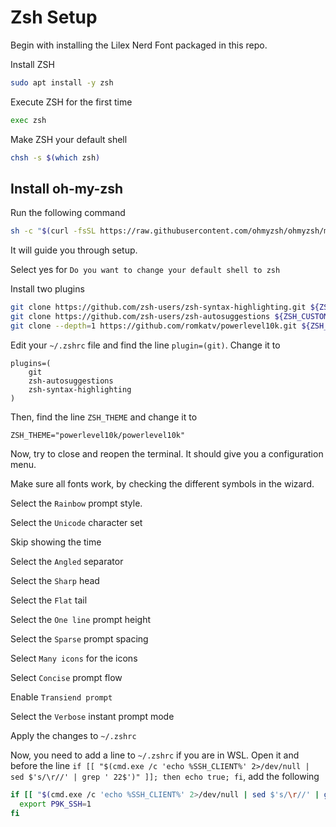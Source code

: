 # Zsh Setup

Begin with installing the Lilex Nerd Font packaged in this repo.

Install ZSH

```bash
sudo apt install -y zsh
```

Execute ZSH for the first time

```bash
exec zsh
```

Make ZSH your default shell

```bash
chsh -s $(which zsh)
```

## Install oh-my-zsh

Run the following command

```bash
sh -c "$(curl -fsSL https://raw.githubusercontent.com/ohmyzsh/ohmyzsh/master/tools/install.sh)"
```

It will guide you through setup.

Select yes for `Do you want to change your default shell to zsh`

Install two plugins

```bash
git clone https://github.com/zsh-users/zsh-syntax-highlighting.git ${ZSH_CUSTOM:-~/.oh-my-zsh/custom}/plugins/zsh-syntax-highlighting
git clone https://github.com/zsh-users/zsh-autosuggestions ${ZSH_CUSTOM:-~/.oh-my-zsh/custom}/plugins/zsh-autosuggestions
git clone --depth=1 https://github.com/romkatv/powerlevel10k.git ${ZSH_CUSTOM:-$HOME/.oh-my-zsh/custom}/themes/powerlevel10k
```

Edit your `~/.zshrc` file and find the line `plugin=(git)`. Change it to

```
plugins=(
	git
	zsh-autosuggestions
	zsh-syntax-highlighting
)
```

Then, find the line `ZSH_THEME` and change it to

```
ZSH_THEME="powerlevel10k/powerlevel10k"
```

Now, try to close and reopen the terminal. It should give you a configuration menu.

Make sure all fonts work, by checking the different symbols in the wizard.

Select the `Rainbow` prompt style.

Select the `Unicode` character set

Skip showing the time

Select the `Angled` separator

Select the `Sharp` head

Select the `Flat` tail

Select the `One line` prompt height

Select the `Sparse` prompt spacing

Select `Many icons` for the icons

Select `Concise` prompt flow

Enable `Transiend prompt`

Select the `Verbose` instant prompt mode

Apply the changes to `~/.zshrc`

Now, you need to add a line to `~/.zshrc` if you are in WSL. Open it and before the line `if [[ "$(cmd.exe /c 'echo %SSH_CLIENT%' 2>/dev/null | sed $'s/\r//' | grep ' 22$')" ]]; then echo true; fi`, add the following

```bash
if [[ "$(cmd.exe /c 'echo %SSH_CLIENT%' 2>/dev/null | sed $'s/\r//' | grep ' 22$')" ]]; then
  export P9K_SSH=1
fi
```
